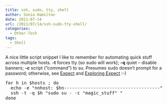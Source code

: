 ```yaml
---
title: ssh, sudo, tty, shell
author: Sonia Hamilton
date: 2011-07-14
url: /2011/07/14/ssh-sudo-tty-shell/
categories:
  - Other-Tech
tags:
  - Shell
---
```

A nice little script snippet I like to remember for automating quick stuff across multiple hosts. **-t** forces tty (so sudo will work); **-q** quiet &#8211; disable banners; **-c** script (&#8220;command&#8221;) to su. Presumes sudo doesn&#8217;t prompt for a password; otherwise, see [Expect][1] and [Exploring Expect][2] :-)

<pre>for h in $hosts ; do
  echo -e "nnhost: $hn------------------------------------"
  ssh -t -q $h "sudo su - -c "magic_stuff" "
done</pre>

 [1]: http://www.nist.gov/el/msid/expect.cfm
 [2]: http://oreilly.com/catalog/9781565920903

